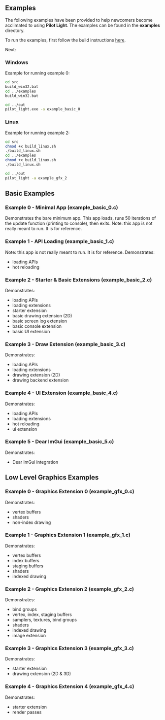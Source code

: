 ## Examples
The following examples have been provided to help newcomers become acclimated to using **Pilot Light**. The examples can be found in the **examples** directory.

To run the examples, first follow the build instructions [here](https://github.com/PilotLightTech/pilotlight/wiki/Building).

Next:

### Windows
Example for running example 0:
```bash
cd src
build_win32.bat
cd ../examples
build_win32.bat

cd ../out
pilot_light.exe -a example_basic_0
```
### Linux
Example for running example 2:
```bash
cd src
chmod +x build_linux.sh
./build_linux.sh
cd ../examples
chmod +x build_linux.sh
./build_linux.sh

cd ../out
pilot_light -a example_gfx_2
```

## Basic Examples

### Example 0 - Minimal App (example_basic_0.c)
Demonstrates the bare minimum app. This app loads, runs 50 iterations of the update function (printing to console), then exits. Note: this app is not really meant to run. It is for reference.

### Example 1 - API Loading (example_basic_1.c)
Note: this app is not really meant to run. It is for reference.
Demonstrates:
* loading APIs
* hot reloading

### Example 2 - Starter & Basic Extensions (example_basic_2.c)
Demonstrates:
* loading APIs
* loading extensions
* starter extension
* basic drawing extension (2D)
* basic screen log extension
* basic console extension
* basic UI extension

### Example 3 - Draw Extension (example_basic_3.c)
Demonstrates:
* loading APIs
* loading extensions
* drawing extension (2D)
* drawing backend extension

### Example 4 - UI Extension (example_basic_4.c)
Demonstrates:
* loading APIs
* loading extensions
* hot reloading
* ui extension

### Example 5 - Dear ImGui (example_basic_5.c)
Demonstrates:
* Dear ImGui integration

## Low Level Graphics Examples

### Example 0 - Graphics Extension 0 (example_gfx_0.c)
Demonstrates:
* vertex buffers
* shaders
* non-index drawing

### Example 1 - Graphics Extension 1 (example_gfx_1.c)
Demonstrates:
* vertex buffers
* index buffers
* staging buffers
* shaders
* indexed drawing

### Example 2 - Graphics Extension 2 (example_gfx_2.c)
Demonstrates:
* bind groups
* vertex, index, staging buffers
* samplers, textures, bind groups
* shaders
* indexed drawing
* image extension

### Example 3 - Graphics Extension 3 (example_gfx_3.c)
Demonstrates:
* starter extension
* drawing extension (2D & 3D)

### Example 4 - Graphics Extension 4 (example_gfx_4.c)
Demonstrates:
* starter extension
* render passes
